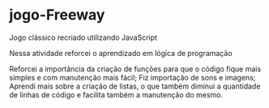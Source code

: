 # jogo-Freeway
Jogo clássico recriado utilizando JavaScript

<p>Nessa atividade reforcei o aprendizado em lógica de programação</p>
Reforcei a importância da criação de funções para que o código fique mais simples e com manutenção mais fácil;
Fiz importação de sons e imagens;
Aprendi mais sobre a criação de listas, o que também diminui a quantidade de linhas de código e facilita também a manutenção do mesmo.
